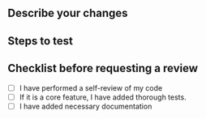 ## Describe your changes

## Steps to test

## Checklist before requesting a review

- [ ] I have performed a self-review of my code
- [ ] If it is a core feature, I have added thorough tests.
- [ ] I have added necessary documentation
